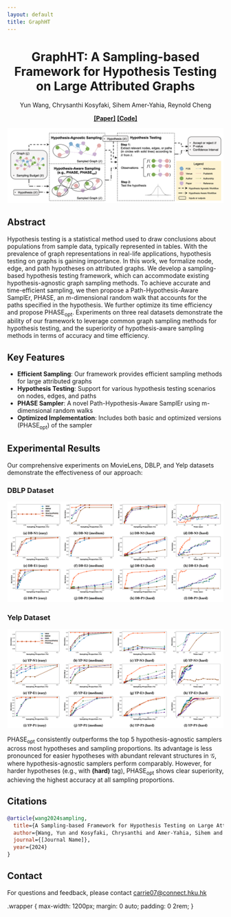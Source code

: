 ```yaml
---
layout: default
title: GraphHT
---
```


<div style="text-align: center;">
  <h1>GraphHT: A Sampling-based Framework for Hypothesis Testing on Large Attributed Graphs</h1>
  <p>Yun Wang, Chrysanthi Kosyfaki, Sihem Amer-Yahia, Reynold Cheng</p>
  <p><strong><a href="#">[Paper]</a></strong> <strong><a href="https://github.com/Carrieww/GraphHT">[Code]</a></strong></p>
</div>

![Framework Overview](img/framework.png)

## Abstract

Hypothesis testing is a statistical method used to draw conclusions about populations from sample data, typically represented in tables. With the prevalence of graph representations in real-life applications, hypothesis testing on graphs is gaining importance. In this work, we formalize node, edge, and path hypotheses on attributed graphs. We develop a sampling-based hypothesis testing framework, which can accommodate existing hypothesis-agnostic graph sampling methods. To achieve accurate and time-efficient sampling, we then propose a Path-Hypothesis-Aware SamplEr, PHASE, an $m$-dimensional random walk that accounts for the paths specified in the hypothesis. We further optimize its time efficiency and propose $\text{PHASE}_{\text{opt}}$. Experiments on three real datasets demonstrate the ability of our framework to leverage common graph sampling methods for hypothesis testing, and the superiority of hypothesis-aware sampling methods in terms of accuracy and time efficiency. 

## Key Features

- **Efficient Sampling**: Our framework provides efficient sampling methods for large attributed graphs
- **Hypothesis Testing**: Support for various hypothesis testing scenarios on nodes, edges, and paths
- **PHASE Sampler**: A novel Path-Hypothesis-Aware SamplEr using m-dimensional random walks
- **Optimized Implementation**: Includes both basic and optimized versions (PHASE<sub>opt</sub>) of the sampler

## Experimental Results

Our comprehensive experiments on MovieLens, DBLP, and Yelp datasets demonstrate the effectiveness of our approach:

### DBLP Dataset
![DBLP Results](img/DBLP.png)

### Yelp Dataset
![Yelp Results](img/Yelp.png)

$\text{PHASE}_{\text{opt}}$ consistently outperforms the top 5 hypothesis-agnostic samplers across most hypotheses and sampling proportions. Its advantage is less pronounced for easier hypotheses with abundant relevant structures in $\mathcal{G}$, where hypothesis-agnostic samplers perform comparably. However, for harder hypotheses (e.g., with **(hard)** tag), $\text{PHASE}_{\text{opt}}$ shows clear superiority, achieving the highest accuracy at all sampling proportions.

## Citations

```bibtex
@article{wang2024sampling,
  title={A Sampling-based Framework for Hypothesis Testing on Large Attributed Graphs},
  author={Wang, Yun and Kosyfaki, Chrysanthi and Amer-Yahia, Sihem and Cheng, Reynold},
  journal={[Journal Name]},
  year={2024}
}
```

## Contact

For questions and feedback, please contact [carrie07@connect.hku.hk](mailto:carrie07@connect.hku.hk) 

.wrapper {
  max-width: 1200px;
  margin: 0 auto;
  padding: 0 2rem;
} 
